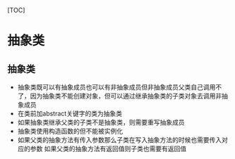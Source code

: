 [TOC]
# 抽象类
## 抽象类
* 抽象类既可以有抽象成员也可以有非抽象成员但非抽象成员父类自己调用不了，因为抽象类不能创建对象，但可以通过继承抽象类的子类对象去调用非抽象成员
* 在类前加abstract关键字的类为抽象类
* 如果抽象类继承父类的子类不是抽象类，则需要重写抽象成员
* 抽象类使用构造函数的但不能被实例化
* 如果父类的抽象方法有传入参数那么子类在写入抽象方法的时候也需要传入对应的参数 如果父类的抽象方法有返回值则子类也需要有返回值